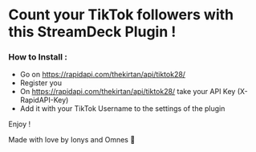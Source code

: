 # Count your TikTok followers with this StreamDeck Plugin !

### How to Install : 

- Go on https://rapidapi.com/thekirtan/api/tiktok28/
- Register you
- On https://rapidapi.com/thekirtan/api/tiktok28/ take your API Key (X-RapidAPI-Key)
- Add it with your TikTok Username to the settings of the plugin

Enjoy ! 

Made with love by Ionys and Omnes 💖